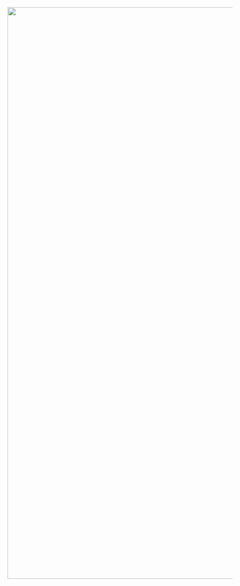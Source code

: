 <p align="center">
  <img src="https://github.com/valtrix-co/.github/assets/87664239/59a4741d-b52e-40db-9ef5-ba7337cbd67c" alt="Valtrix Logo" width="1280">
<p>
